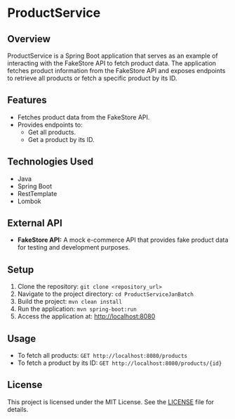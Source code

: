 # ProductService

## Overview
ProductService is a Spring Boot application that serves as an example of interacting with the FakeStore API to fetch product data. The application fetches product information from the FakeStore API and exposes endpoints to retrieve all products or fetch a specific product by its ID.

## Features
- Fetches product data from the FakeStore API.
- Provides endpoints to:
  - Get all products.
  - Get a product by its ID.

## Technologies Used
- Java
- Spring Boot
- RestTemplate
- Lombok

## External API
- **FakeStore API:** A mock e-commerce API that provides fake product data for testing and development purposes.

## Setup
1. Clone the repository: `git clone <repository_url>`
2. Navigate to the project directory: `cd ProductServiceJanBatch`
3. Build the project: `mvn clean install`
4. Run the application: `mvn spring-boot:run`
5. Access the application at: [http://localhost:8080](http://localhost:8080)

## Usage
- To fetch all products: `GET http://localhost:8080/products`
- To fetch a product by its ID: `GET http://localhost:8080/products/{id}`

## License
This project is licensed under the MIT License. See the [LICENSE](LICENSE) file for details.
